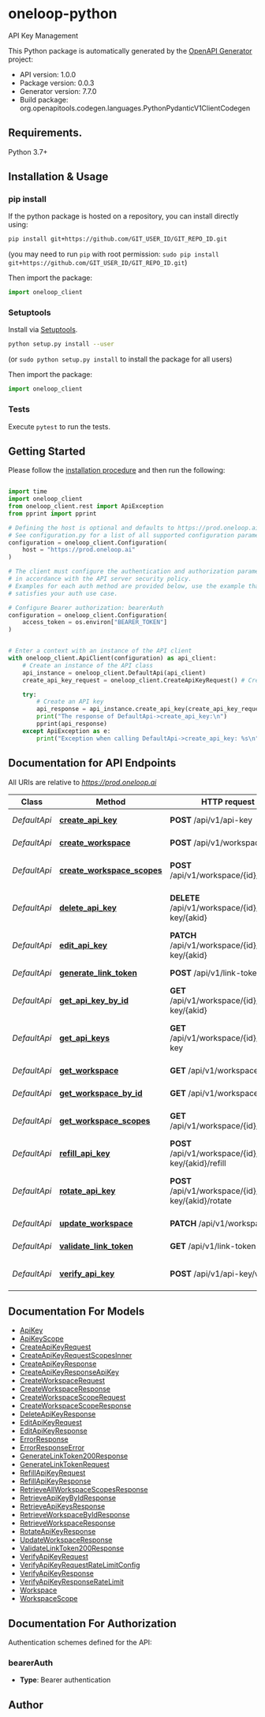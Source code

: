 # oneloop-python
API Key Management

This Python package is automatically generated by the [OpenAPI Generator](https://openapi-generator.tech) project:

- API version: 1.0.0
- Package version: 0.0.3
- Generator version: 7.7.0
- Build package: org.openapitools.codegen.languages.PythonPydanticV1ClientCodegen

## Requirements.

Python 3.7+

## Installation & Usage
### pip install

If the python package is hosted on a repository, you can install directly using:

```sh
pip install git+https://github.com/GIT_USER_ID/GIT_REPO_ID.git
```
(you may need to run `pip` with root permission: `sudo pip install git+https://github.com/GIT_USER_ID/GIT_REPO_ID.git`)

Then import the package:
```python
import oneloop_client
```

### Setuptools

Install via [Setuptools](http://pypi.python.org/pypi/setuptools).

```sh
python setup.py install --user
```
(or `sudo python setup.py install` to install the package for all users)

Then import the package:
```python
import oneloop_client
```

### Tests

Execute `pytest` to run the tests.

## Getting Started

Please follow the [installation procedure](#installation--usage) and then run the following:

```python

import time
import oneloop_client
from oneloop_client.rest import ApiException
from pprint import pprint

# Defining the host is optional and defaults to https://prod.oneloop.ai
# See configuration.py for a list of all supported configuration parameters.
configuration = oneloop_client.Configuration(
    host = "https://prod.oneloop.ai"
)

# The client must configure the authentication and authorization parameters
# in accordance with the API server security policy.
# Examples for each auth method are provided below, use the example that
# satisfies your auth use case.

# Configure Bearer authorization: bearerAuth
configuration = oneloop_client.Configuration(
    access_token = os.environ["BEARER_TOKEN"]
)


# Enter a context with an instance of the API client
with oneloop_client.ApiClient(configuration) as api_client:
    # Create an instance of the API class
    api_instance = oneloop_client.DefaultApi(api_client)
    create_api_key_request = oneloop_client.CreateApiKeyRequest() # CreateApiKeyRequest |  (optional)

    try:
        # Create an API key
        api_response = api_instance.create_api_key(create_api_key_request=create_api_key_request)
        print("The response of DefaultApi->create_api_key:\n")
        pprint(api_response)
    except ApiException as e:
        print("Exception when calling DefaultApi->create_api_key: %s\n" % e)

```

## Documentation for API Endpoints

All URIs are relative to *https://prod.oneloop.ai*

Class | Method | HTTP request | Description
------------ | ------------- | ------------- | -------------
*DefaultApi* | [**create_api_key**](docs/DefaultApi.md#create_api_key) | **POST** /api/v1/api-key | Create an API key
*DefaultApi* | [**create_workspace**](docs/DefaultApi.md#create_workspace) | **POST** /api/v1/workspace | Create a workspace
*DefaultApi* | [**create_workspace_scopes**](docs/DefaultApi.md#create_workspace_scopes) | **POST** /api/v1/workspace/{id}/scope | Create a workspace scope
*DefaultApi* | [**delete_api_key**](docs/DefaultApi.md#delete_api_key) | **DELETE** /api/v1/workspace/{id}/api-key/{akid} | Delets a key for a given workspace
*DefaultApi* | [**edit_api_key**](docs/DefaultApi.md#edit_api_key) | **PATCH** /api/v1/workspace/{id}/api-key/{akid} | Edit an API key
*DefaultApi* | [**generate_link_token**](docs/DefaultApi.md#generate_link_token) | **POST** /api/v1/link-token | Generate a link token
*DefaultApi* | [**get_api_key_by_id**](docs/DefaultApi.md#get_api_key_by_id) | **GET** /api/v1/workspace/{id}/api-key/{akid} | Retrieve an API key by id
*DefaultApi* | [**get_api_keys**](docs/DefaultApi.md#get_api_keys) | **GET** /api/v1/workspace/{id}/api-key | Retrieve API keys for a workspace
*DefaultApi* | [**get_workspace**](docs/DefaultApi.md#get_workspace) | **GET** /api/v1/workspace | Retrieve a workspace
*DefaultApi* | [**get_workspace_by_id**](docs/DefaultApi.md#get_workspace_by_id) | **GET** /api/v1/workspace/{id} | Retrieve a workspace
*DefaultApi* | [**get_workspace_scopes**](docs/DefaultApi.md#get_workspace_scopes) | **GET** /api/v1/workspace/{id}/scopes | Retrieve workspace scopes
*DefaultApi* | [**refill_api_key**](docs/DefaultApi.md#refill_api_key) | **POST** /api/v1/workspace/{id}/api-key/{akid}/refill | Refill a key for a given workspace
*DefaultApi* | [**rotate_api_key**](docs/DefaultApi.md#rotate_api_key) | **POST** /api/v1/workspace/{id}/api-key/{akid}/rotate | Rotate a key for a given workspace
*DefaultApi* | [**update_workspace**](docs/DefaultApi.md#update_workspace) | **PATCH** /api/v1/workspace/{id} | Updates a workspace
*DefaultApi* | [**validate_link_token**](docs/DefaultApi.md#validate_link_token) | **GET** /api/v1/link-token | Validate a link token
*DefaultApi* | [**verify_api_key**](docs/DefaultApi.md#verify_api_key) | **POST** /api/v1/api-key/verify | Verify a key for a given workspace


## Documentation For Models

 - [ApiKey](docs/ApiKey.md)
 - [ApiKeyScope](docs/ApiKeyScope.md)
 - [CreateApiKeyRequest](docs/CreateApiKeyRequest.md)
 - [CreateApiKeyRequestScopesInner](docs/CreateApiKeyRequestScopesInner.md)
 - [CreateApiKeyResponse](docs/CreateApiKeyResponse.md)
 - [CreateApiKeyResponseApiKey](docs/CreateApiKeyResponseApiKey.md)
 - [CreateWorkspaceRequest](docs/CreateWorkspaceRequest.md)
 - [CreateWorkspaceResponse](docs/CreateWorkspaceResponse.md)
 - [CreateWorkspaceScopeRequest](docs/CreateWorkspaceScopeRequest.md)
 - [CreateWorkspaceScopeResponse](docs/CreateWorkspaceScopeResponse.md)
 - [DeleteApiKeyResponse](docs/DeleteApiKeyResponse.md)
 - [EditApiKeyRequest](docs/EditApiKeyRequest.md)
 - [EditApiKeyResponse](docs/EditApiKeyResponse.md)
 - [ErrorResponse](docs/ErrorResponse.md)
 - [ErrorResponseError](docs/ErrorResponseError.md)
 - [GenerateLinkToken200Response](docs/GenerateLinkToken200Response.md)
 - [GenerateLinkTokenRequest](docs/GenerateLinkTokenRequest.md)
 - [RefillApiKeyRequest](docs/RefillApiKeyRequest.md)
 - [RefillApiKeyResponse](docs/RefillApiKeyResponse.md)
 - [RetrieveAllWorkspaceScopesResponse](docs/RetrieveAllWorkspaceScopesResponse.md)
 - [RetrieveApiKeyByIdResponse](docs/RetrieveApiKeyByIdResponse.md)
 - [RetrieveApiKeysResponse](docs/RetrieveApiKeysResponse.md)
 - [RetrieveWorkspaceByIdResponse](docs/RetrieveWorkspaceByIdResponse.md)
 - [RetrieveWorkspaceResponse](docs/RetrieveWorkspaceResponse.md)
 - [RotateApiKeyResponse](docs/RotateApiKeyResponse.md)
 - [UpdateWorkspaceResponse](docs/UpdateWorkspaceResponse.md)
 - [ValidateLinkToken200Response](docs/ValidateLinkToken200Response.md)
 - [VerifyApiKeyRequest](docs/VerifyApiKeyRequest.md)
 - [VerifyApiKeyRequestRateLimitConfig](docs/VerifyApiKeyRequestRateLimitConfig.md)
 - [VerifyApiKeyResponse](docs/VerifyApiKeyResponse.md)
 - [VerifyApiKeyResponseRateLimit](docs/VerifyApiKeyResponseRateLimit.md)
 - [Workspace](docs/Workspace.md)
 - [WorkspaceScope](docs/WorkspaceScope.md)


<a id="documentation-for-authorization"></a>
## Documentation For Authorization


Authentication schemes defined for the API:
<a id="bearerAuth"></a>
### bearerAuth

- **Type**: Bearer authentication


## Author




